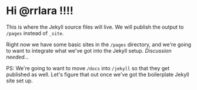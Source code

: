 # Hi @rrlara !!!!

This is where the Jekyll source files will live. We will publish the output to `/pages` instead of `_site`.

Right now we have some basic sites in the `/pages` directory, and we're going to want to integrate what
we've got into the Jekyll setup. _Discussion needed..._

PS: We're going to want to move `/docs` into `/jekyll` so that they get published as well. Let's figure that out
once we've got the boilerplate Jekyll site set up.
